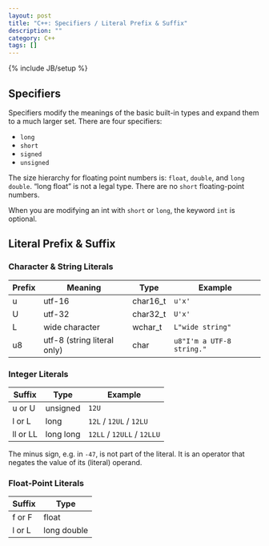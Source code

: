 ```yaml
---
layout: post
title: "C++: Specifiers / Literal Prefix & Suffix"
description: ""
category: C++
tags: []
---
```

{% include JB/setup %}

## Specifiers

Specifiers modify the meanings of the basic built-in types and expand them to a much larger set. There are four specifiers: 

- `long`
- `short`
- `signed`
- `unsigned`

The size hierarchy for floating point numbers is: `float`, `double`, and `long double`. “long float” is not a legal type. There are no `short` floating-point numbers.

When you are modifying an int with `short` or `long`, the keyword `int` is optional.

## Literal Prefix & Suffix

### Character & String Literals

| Prefix | Meaning                     | Type     | Example                   |
|--------|-----------------------------|----------|---------------------------|
| u      | utf-16                      | char16_t | `u'x'`                    |
| U      | utf-32                      | char32_t | `U'x'`                    |
| L      | wide character              | wchar_t  | `L"wide string"`          |
| u8     | utf-8 (string literal only) | char     | `u8"I'm a UTF-8 string."` |

### Integer Literals

| Suffix   | Type      | Example                    |
|----------|-----------|----------------------------|
| u or U   | unsigned  | `12U`                      |
| l or L   | long      | `12L` / `12UL` / `12LU`    |
| ll or LL | long long | `12LL` / `12ULL` / `12LLU` |

The minus sign, e.g. in `-47`, is not part of the literal. It is an operator that negates the value of its (literal) operand.

### Float-Point Literals

| Suffix | Type        |
|--------|-------------|
| f or F | float       |
| l or L | long double |